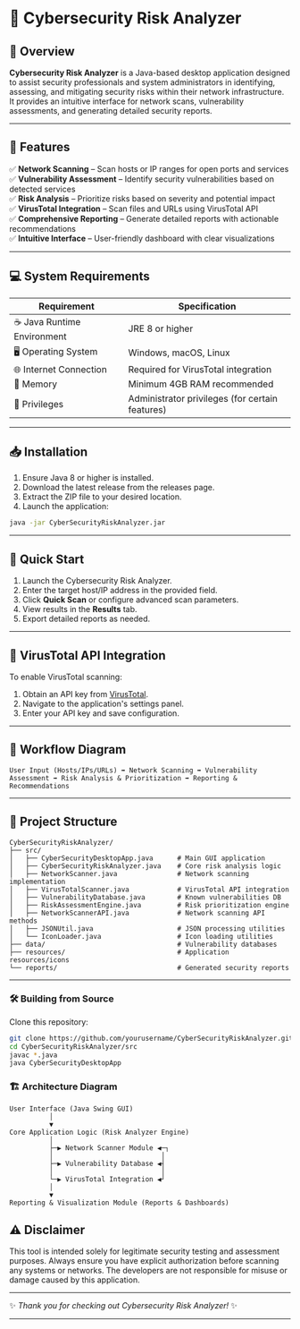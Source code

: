 # 🔐 Cybersecurity Risk Analyzer

## 🌟 Overview

**Cybersecurity Risk Analyzer** is a Java-based desktop application designed to assist security professionals and system administrators in identifying, assessing, and mitigating security risks within their network infrastructure. It provides an intuitive interface for network scans, vulnerability assessments, and generating detailed security reports.

---

## 🚩 Features

✅ **Network Scanning** – Scan hosts or IP ranges for open ports and services  
✅ **Vulnerability Assessment** – Identify security vulnerabilities based on detected services  
✅ **Risk Analysis** – Prioritize risks based on severity and potential impact  
✅ **VirusTotal Integration** – Scan files and URLs using VirusTotal API  
✅ **Comprehensive Reporting** – Generate detailed reports with actionable recommendations  
✅ **Intuitive Interface** – User-friendly dashboard with clear visualizations  

---

## 💻 System Requirements

| Requirement | Specification |
|-------------|---------------|
| ☕ Java Runtime Environment | JRE 8 or higher |
| 🖥️ Operating System | Windows, macOS, Linux |
| 🌐 Internet Connection | Required for VirusTotal integration |
| 🧠 Memory | Minimum 4GB RAM recommended |
| 🔑 Privileges | Administrator privileges (for certain features) |

---

## 📥 Installation

1. Ensure Java 8 or higher is installed.
2. Download the latest release from the releases page.
3. Extract the ZIP file to your desired location.
4. Launch the application:
```bash
java -jar CyberSecurityRiskAnalyzer.jar
```

---

## 🚀 Quick Start

1. Launch the Cybersecurity Risk Analyzer.
2. Enter the target host/IP address in the provided field.
3. Click **Quick Scan** or configure advanced scan parameters.
4. View results in the **Results** tab.
5. Export detailed reports as needed.

---

## 🔑 VirusTotal API Integration

To enable VirusTotal scanning:

1. Obtain an API key from [VirusTotal](https://www.virustotal.com/gui/join-us).
2. Navigate to the application's settings panel.
3. Enter your API key and save configuration.

---

## 🔄 Workflow Diagram

```
User Input (Hosts/IPs/URLs) ➡️ Network Scanning ➡️ Vulnerability Assessment ➡️ Risk Analysis & Prioritization ➡️ Reporting & Recommendations
```

---

## 📁 Project Structure

```plaintext
CyberSecurityRiskAnalyzer/
├── src/
│   ├── CyberSecurityDesktopApp.java      # Main GUI application
│   ├── CyberSecurityRiskAnalyzer.java    # Core risk analysis logic
│   ├── NetworkScanner.java               # Network scanning implementation
│   ├── VirusTotalScanner.java            # VirusTotal API integration
│   ├── VulnerabilityDatabase.java        # Known vulnerabilities DB
│   ├── RiskAssessmentEngine.java         # Risk prioritization engine
│   ├── NetworkScannerAPI.java            # Network scanning API methods
│   ├── JSONUtil.java                     # JSON processing utilities
│   └── IconLoader.java                   # Icon loading utilities
├── data/                                 # Vulnerability databases
├── resources/                            # Application resources/icons
└── reports/                              # Generated security reports
```

---

### 🛠️ Building from Source

Clone this repository:
```bash
git clone https://github.com/yourusername/CyberSecurityRiskAnalyzer.git
cd CyberSecurityRiskAnalyzer/src
javac *.java
java CyberSecurityDesktopApp
```

### 🏗️ Architecture Diagram

```
User Interface (Java Swing GUI)
          │
          ▼
Core Application Logic (Risk Analyzer Engine)
          │
          ├─▶ Network Scanner Module ◀─┐
          │                           │
          ├─▶ Vulnerability Database ◀┤
          │                           │
          └─▶ VirusTotal Integration ◀┘
          │
          ▼
Reporting & Visualization Module (Reports & Dashboards)
```

## ⚠️ Disclaimer

This tool is intended solely for legitimate security testing and assessment purposes. Always ensure you have explicit authorization before scanning any systems or networks. The developers are not responsible for misuse or damage caused by this application.

---  

✨ *Thank you for checking out Cybersecurity Risk Analyzer!* ✨

---
